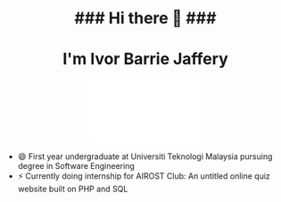

<div id="header" align="center">
  <h1> ### Hi there 👋 ### </h1>
  <h1> I'm Ivor Barrie Jaffery </h1>
  <img src="https://github.com/dotrovi/dotrovi/blob/main/HelloWorld.gif" width="200">
</div>

- 😄 First year undergraduate at Universiti Teknologi Malaysia pursuing degree in Software Engineering
- ⚡ Currently doing internship for AIROST Club: An untitled online quiz website built on PHP and SQL



<!--
**dotrovi/dotrovi** is a ✨ _special_ ✨ repository because its `README.md` (this file) appears on your GitHub profile.

Here are some ideas to get you started:

- 🔭 I’m currently working on ...
- 🌱 I’m currently learning ...
- 👯 I’m looking to collaborate on ...
- 🤔 I’m looking for help with ...
- 💬 Ask me about ...
- 📫 How to reach me: ...
- 😄 Pronouns: ...
- ⚡ Fun fact: ...
-->


